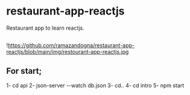 # restaurant-app-reactjs
Restaurant app to learn reactjs.

##
!https://github.com/ramazandogna/restaurant-app-reactjs/blob/main/img/restourant-app-reactjs.jpg
## For start;
1- cd api
2- json-server --watch db.json
3- cd..
4- cd intro
5- npm start

